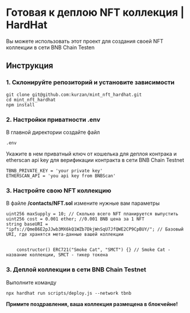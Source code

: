 # Готовая к деплою NFT коллекция | HardHat

Вы можете использовать этот проект для создания своей NFT коллекции в сети BNB Сhain Testen


## Инструкция

### 1. Склонируйте репозиторий и установите зависимости

```shell
git clone git@github.com:kurzan/mint_nft_hardhat.git
cd mint_nft_hardhat
npm install
```

### 2. Настройки приватности .env

В главной директории создайте файл 
```shell
.env
```
Укажите в нем приватный ключ от кошелька для деплоя контрака и etherscan api key для верификации контракта в сети BNB Chain Testnet
```shell
TBNB_PRIVATE_KEY = 'your private key'
ETHERSCAN_API = 'you api key from BNBScan'
```

### 3. Настройте свою NFT коллекцию

В файле <b>/contacts/NFT.sol</b> измените нужные вам параметры

```shell
uint256 maxSupply = 10; // Сколько всего NFT планируется выпустить
uint256 cost = 0.001 ether; //0.001 BNB цена за 1 NFT
string baseURI = "ipfs://QmeB6E2pJJwb3MX6kQ1WZb7DkjWnSqU7JfQWE2CP9CpBUY/"; // Базовый URI, где хранятся мета-данные вашей коллекции


    constructor() ERC721("Smoke Cat", "SMCT") {} // Smoke Cat - название коллекции, SMCT - тикер токена
```

### 3. Деплой коллекции в сети BNB Chain Testnet

Выполните команду 
```shell
npx hardhat run scripts/deploy.js --network tbnb
```


<b>Примите поздравления, ваша коллекция размещена в блокчейне!

